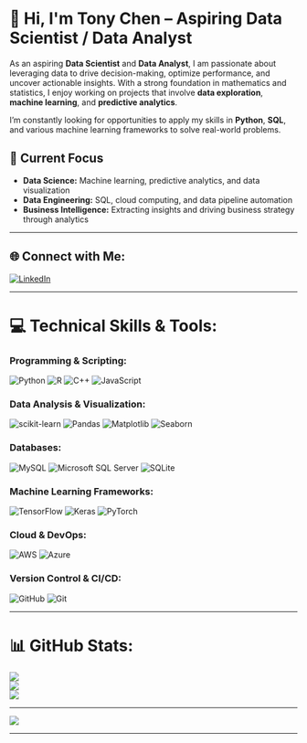 

# 👋 Hi, I'm Tony Chen – Aspiring Data Scientist / Data Analyst

As an aspiring **Data Scientist** and **Data Analyst**, I am passionate about leveraging data to drive decision-making, optimize performance, and uncover actionable insights. With a strong foundation in mathematics and statistics, I enjoy working on projects that involve **data exploration**, **machine learning**, and **predictive analytics**. 

I’m constantly looking for opportunities to apply my skills in **Python**, **SQL**, and various machine learning frameworks to solve real-world problems.

## 🌟 Current Focus
- **Data Science:** Machine learning, predictive analytics, and data visualization
- **Data Engineering:** SQL, cloud computing, and data pipeline automation
- **Business Intelligence:** Extracting insights and driving business strategy through analytics

---

## 🌐 Connect with Me:
[![LinkedIn](https://img.shields.io/badge/LinkedIn-%230077B5.svg?logo=linkedin&logoColor=white)](https://linkedin.com/in/chentphd) 

---

# 💻 Technical Skills & Tools:

### **Programming & Scripting:**
![Python](https://img.shields.io/badge/python-3670A0?style=for-the-badge&logo=python&logoColor=ffdd54) ![R](https://img.shields.io/badge/r-%23276DC3.svg?style=for-the-badge&logo=r&logoColor=white) ![C++](https://img.shields.io/badge/c++-%2300599C.svg?style=for-the-badge&logo=c%2B%2B&logoColor=white) ![JavaScript](https://img.shields.io/badge/javascript-%23323330.svg?style=for-the-badge&logo=javascript&logoColor=%23F7DF1E)

### **Data Analysis & Visualization:**
![scikit-learn](https://img.shields.io/badge/scikit--learn-%23F7931E.svg?style=for-the-badge&logo=scikit-learn&logoColor=white) ![Pandas](https://img.shields.io/badge/pandas-%23150458.svg?style=for-the-badge&logo=pandas&logoColor=white) ![Matplotlib](https://img.shields.io/badge/Matplotlib-%23ffffff.svg?style=for-the-badge&logo=matplotlib&logoColor=black) ![Seaborn](https://img.shields.io/badge/seaborn-%23E34F26.svg?style=for-the-badge&logo=seaborn&logoColor=white)

### **Databases:**
![MySQL](https://img.shields.io/badge/mysql-4479A1.svg?style=for-the-badge&logo=mysql&logoColor=white) ![Microsoft SQL Server](https://img.shields.io/badge/Microsoft%20SQL%20Server-CC2927?style=for-the-badge&logo=microsoft%20sql%20server&logoColor=white) ![SQLite](https://img.shields.io/badge/sqlite-%2307405e.svg?style=for-the-badge&logo=sqlite&logoColor=white)

### **Machine Learning Frameworks:**
![TensorFlow](https://img.shields.io/badge/TensorFlow-%23FF6F00.svg?style=for-the-badge&logo=TensorFlow&logoColor=white) ![Keras](https://img.shields.io/badge/Keras-%23D00000.svg?style=for-the-badge&logo=Keras&logoColor=white) ![PyTorch](https://img.shields.io/badge/PyTorch-%23EE4C2C.svg?style=for-the-badge&logo=PyTorch&logoColor=white)

### **Cloud & DevOps:**
![AWS](https://img.shields.io/badge/AWS-%23FF9900.svg?style=for-the-badge&logo=amazon-aws&logoColor=white) ![Azure](https://img.shields.io/badge/azure-%230072C6.svg?style=for-the-badge&logo=microsoftazure&logoColor=white)

### **Version Control & CI/CD:**
![GitHub](https://img.shields.io/badge/github-%23121011.svg?style=for-the-badge&logo=github&logoColor=white) ![Git](https://img.shields.io/badge/git-%23F05033.svg?style=for-the-badge&logo=git&logoColor=white)

---

# 📊 GitHub Stats:

![](https://github-readme-stats.vercel.app/api?username=chentphd&theme=dark&hide_border=false&include_all_commits=true&count_private=true)<br/>
![](https://github-readme-streak-stats.herokuapp.com/?user=chentphd&theme=dark&hide_border=false)<br/>
![](https://github-readme-stats.vercel.app/api/top-langs/?username=chentphd&theme=dark&hide_border=false&include_all_commits=true&count_private=true&layout=compact)

---

[![](https://visitcount.itsvg.in/api?id=chentphd&icon=0&color=0)](https://visitcount.itsvg.in)

---

<!-- Proudly created with GPRM ( https://gprm.itsvg.in ) -->

